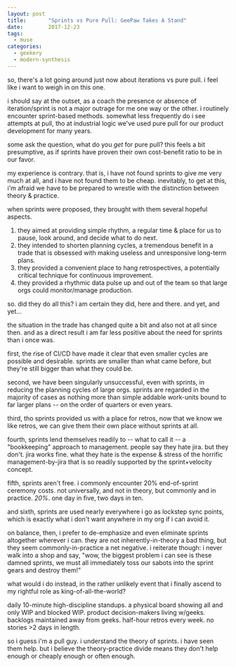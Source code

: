 ```yaml
---
layout: post
title:       "Sprints vs Pure Pull: GeePaw Takes A Stand"
date:        2017-12-23
tags:
  - muse
categories:
  - geekery
  - modern-synthesis
---
```

so, there's a lot going around just now about iterations vs pure pull. i feel like i want to weigh in on this one.

i should say at the outset, as a coach the presence or absence of iteration/sprint is not a major outrage for me one way or the other. i routinely encounter sprint-based methods. somewhat less frequently do i see attempts at pull, tho at industrial logic we've used pure pull for our product development for many years.

some ask the question, what do you *get* for pure pull? this feels a bit presumptive, as if sprints have proven their own cost-benefit ratio to be in our favor.

my experience is contrary. that is, i have not found sprints to give me very much at all, and i have not found them to be cheap. inevitably, to get at this, i'm afraid we have to be prepared to wrestle with the distinction between theory &amp; practice.

when sprints were proposed, they brought with them several hopeful aspects.
<ol>
 	<li>they aimed at providing simple rhythm, a regular time &amp; place for us to pause, look around, and decide what to do next.</li>
 	<li>they intended to shorten planning cycles, a tremendous benefit in a trade that is obsessed with making useless and unresponsive long-term plans.</li>
 	<li>they provided a convenient place to hang retrospectives, a potentially critical technique for continuous improvement.</li>
 	<li>they provided a rhythmic data pulse up and out of the team so that large orgs could monitor/manage production.</li>
</ol>
so. did they do all this? i am certain they did, here and there. and yet, and yet...

the situation in the trade has changed quite a bit and also not at all since then. and as a direct result i am far less positive about the need for sprints than i once was.

first, the rise of CI/CD have made it clear that even smaller cycles are possible and desirable. sprints are smaller than what came before, but they're still bigger than what they could be.

second, we have been singularly unsuccessful, even with sprints, in reducing the planning cycles of large orgs. sprints are regarded in the majority of cases as nothing more than simple addable work-units bound to far larger plans -- on the order of quarters or even years.

third, tho sprints provided us with a place for retros, now that we know we like retros, we can give them their own place without sprints at all.

fourth, sprints lend themselves readily to -- what to call it -- a "bookkeeping" approach to management. people say they hate jira. but they don't. jira works fine. what they hate is the expense &amp; stress of the horrific management-by-jira that is so readily supported by the sprint+velocity concept.

fifth, sprints aren't free. i commonly encounter 20% end-of-sprint ceremony costs. not universally, and not in theory, but commonly and in practice. *20%*. one day in five, two days in ten.

and sixth, sprints are used nearly everywhere i go as lockstep sync points, which is exactly what i don't want anywhere in my org if i can avoid it.

on balance, then, i prefer to de-emphasize and even eliminate sprints altogether wherever i can. they are not inherently-in-theory a bad thing, but they seem commonly-in-practice a net negative. i reiterate though: i never walk into a shop and say, "wow, the biggest problem i can see is these damned sprints, we must all immediately toss our sabots into the sprint gears and destroy them!"

what would i do instead, in the rather unlikely event that i finally ascend to my rightful role as king-of-all-the-world?

daily 10-minute high-discipline standups. a physical board showing all and only WIP and blocked WIP. product decision-makers living w/geeks. backlogs maintained away from geeks. half-hour retros every week. no stories &gt;2 days in length.

so i guess i'm a pull guy. i understand the theory of sprints. i have seen them help. but i believe the theory-practice divide means they don't help enough or cheaply enough or often enough.
